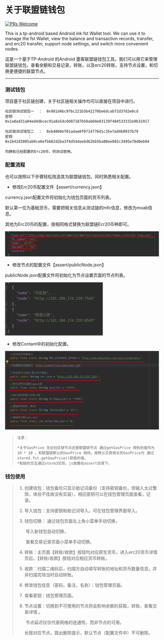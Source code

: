 # 关于联盟链钱包

[![PRs Welcome](https://img.shields.io/badge/PRs-welcome-brightgreen.svg?style=flat-square)](http://makeapullrequest.com)

This is a tp-android based Android ink fst Wallet tool. We can use it to manage the fst Wallet, view the balance and transaction records, transfer, and erc20 transfer, support node settings, and switch more convenient nodes.

这是一个基于TP-Android 的Android 墨客联盟链钱包工具。我们可以用它来管理联盟链钱包，查看余额和交易记录，转账，以及erc20转账，支持节点设置，和切换更便捷的联盟节点。

------

### 测试钱包

项目基于社区链创建，关于社区链相关操作均可以直接在项目中进行。

```
社区链测试钱包一  ：  0x981d4bc976c221b3b42270be6dcab72d37d2e0cd
密钥       ：  0x1a0ad31a04ed4dbcec91a8a54c0d87187b50ab60e03139f404533332e9b31917

社区链测试钱包二  ：  0xb4860ef01adae0f0714776d1c35e7ad4b0937b79
密钥       ：  0x1642d3005ab9ce6efb682d2ba3f4d54deebd62bb5ba80ee802c3495e78d0eb84

均拥有已经配置的Erc20币，供测试使用。
```



### 配置流程

也可以按照以下步骤轻松改造其为联盟链钱包，同时熟悉相关配置。

-  修改Erc20币配置文件【assert/currency.json】

  currency.json配置文件将初始化为钱包页面的货币列表。

  默认第一位为基础货币，需要把相关信息从测试链的mfc信息，修改为moab信息。

  其他为Erc20币的配置，按相同格式替换为联盟链Ecr20币种即可。

  ![image-20201106162622108](https://github.com/wzh9967/tp-android/blob/dev1/README_PICTURE/image-20201106162622108.png)

-  修改节点的配置文件【assert/publicNode.json】

  publicNode.json配置文件将初始化为节点设置页面的节点列表。

![image-20201106162844467](https://github.com/wzh9967/tp-android/blob/dev1/README_PICTURE/image-20201106162844467.png)

- 修改Contant中的初始化配置。

![image-20201106170929861](https://github.com/wzh9967/tp-android/blob/dev1/README_PICTURE/image-20201106170929861.png)

> ```
> 注意：
> 
> *关于GasPrice 无论社区链节点还是联盟链节点 通过getGasPrice 得到的值均为 10 * 10 。和联盟链默认的GasPrice 相同。故默认交易相关的GasPrice为 通过storm3.fst.getGasPrice()获取的值。
> *和链的交互通过storm3实现，js放置在assert目录下。
> ```



### 钱包使用

> 1. 创建钱包：钱包备份只显示助记词备份（支持密钥备份，但输入太过繁琐，体验不佳故没有实装），相应密钥可以在钱包管理页面查看，记录。
>
>    
>
> 2. 导入钱包：支持密钥和助记词导入。可在钱包管理界面导入。
>
>    
>
> 3. 钱包切换： 通过钱包页面左上角小菜单手动切换，
>
>    ​					导入新钱包自动切换，
>
>    ​					查看交易记录页面小菜单手动切换。
>
>    
>
> 4. 转账：主页面【转账/收款】按钮均对应原生货币，进入erc20货币详情页后，【转账/收款】按钮对应相应货币转账。
>
>    
>
> 5. 收款：扫描二维码后，扫描方自动填写转账的地址和货币数量信息。并非扫描完场当时自动转账。
>
>    
>
> 6. 修改钱包信息（密码，备注，名称）：钱包管理页面。
>
>    
>
> 7. 查看密钥：钱包管理页面。
>
>    
>
> 8. 节点设置：切换到不可使用的节点将会影响余额的获取，转账，查看交易详情 。
>
>    ​					节点延迟仅仅代表网络的连通性，而非节点的可用。
>
>    ​					长按对应节点，跳出删除提示，默认节点（配置文件中）不可删除。









